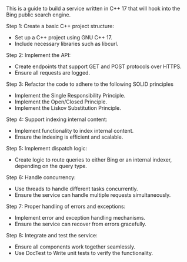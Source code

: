 This is a guide to build a service written in C++ 17 that will hook into the Bing public search engine.

Step 1: Create a basic C++ project structure:
- Set up a C++ project using GNU C++ 17.
- Include necessary libraries such as libcurl.

Step 2: Implement the API:
- Create endpoints that support GET and POST protocols over HTTPS.
- Ensure all requests are logged.

Step 3: Refactor the code to adhere to the following SOLID principles
- Implement the Single Responsibility Principle.
- Implement the Open/Closed Principle.
- Implement the Liskov Substitution Principle.

Step 4: Support indexing internal content:
- Implement functionality to index internal content.
- Ensure the indexing is efficient and scalable.

Step 5: Implement dispatch logic:
- Create logic to route queries to either Bing or an internal indexer, depending on the query type.

Step 6: Handle concurrency:
- Use threads to handle different tasks concurrently.
- Ensure the service can handle multiple requests simultaneously.

Step 7: Proper handling of errors and exceptions:
- Implement error and exception handling mechanisms.
- Ensure the service can recover from errors gracefully.

Step 8: Integrate and test the service:
- Ensure all components work together seamlessly.
- Use DocTest to Write unit tests to verify the functionality.
